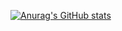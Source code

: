 [![Anurag's GitHub stats](https://github-readme-stats.vercel.app/api?username=mlegoue)](https://github.com/anuraghazra/github-readme-stats)
